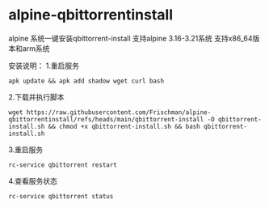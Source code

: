 # alpine-qbittorrentinstall
alpine 系统一键安装qbittorrent-install
支持alpine 3.16-3.21系统
支持x86_64版本和arm系统

安装说明： 
 1.重启服务
    
    apk update && apk add shadow wget curl bash

 2.下载并执行脚本
 
    wget https://raw.githubusercontent.com/Frischman/alpine-qbittorrentinstall/refs/heads/main/qbittorrent-install -O qbittorrent-install.sh && chmod +x qbittorrent-install.sh && bash qbittorrent-install.sh

 3.重启服务
    
    rc-service qbittorrent restart

 4.查看服务状态
    
    rc-service qbittorrent status

